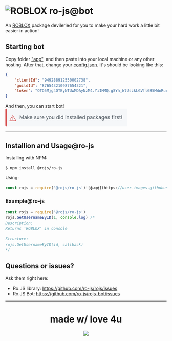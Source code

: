 # <img src="https://doy2mn9upadnk.cloudfront.net/uploads/default/original/4X/0/e/e/0eeeb19633422b1241f4306419a0f15f39d58de9.png" alt="ROBLOX" width="30"/> ro-js@bot

An [ROBLOX](https://roblox.com) package devileried for you to make your hard work a little bit easier in action!

## Starting bot

Copy folder ["app"](https://github.com/ro-js/rojs-bot/tree/main/app), and then paste into your local machine or any other hosting. 
After that, change your [config.json](https://github.com/ro-js/rojs-bot/blob/main/app/config.json). It's should be looking like this:
```json
{
	"clientId": "949288912550002738",
	"guildId": "876543210987654321",
	"token": "OTQ5Mjg4OTEyNTUwMDAyNzM4.YiIMMQ.gSYh_WtUszkLGVfl6B5MWnRucGs"
}
```
And then, you can start bot!<br>
[![warn1](https://raw.githubusercontent.com/ro-js/rojs/docs/фыцф.PNG)](#)

----------------

## Installion and Usage@ro-js
Installing with NPM:
```bash
$ npm install @rojs/ro-js
```
Using:
```js
const rojs = require('@rojs/ro-js')![фыцф](https://user-images.githubusercontent.com/100857666/156768082-4da44ad8-3927-4d48-9320-7dbd8db0fed3.png)![фыцф](https://user-images.githubusercontent.com/100857666/156768085-ccce11a2-63dc-427d-a3a9-7b801470c046.png)


```
### Example@ro-js
```js
const rojs = require('@rojs/ro-js')
rojs.GetUsernameByID(1, console.log) /* 
Description:
Returns 'ROBLOX' in console

Structure:
rojs.GetUsernameByID(id, callback)
*/
```
## Questions or issues?
Ask them right here:
- Ro.JS library: https://github.com/ro-js/rojs/issues
- Ro.JS Bot: https://github.com/ro-js/rojs-bot/issues

------------------
<div align="center">
  <h1>made w/ love 4u</h1>
  <img src="https://avatars.githubusercontent.com/u/81084648?s=48&v=4"><!--avatars github user content ate-->
</div>
